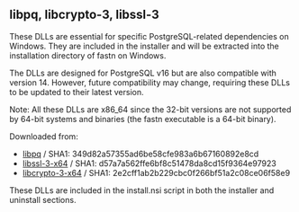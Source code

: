 ## libpq, libcrypto-3, libssl-3

These DLLs are essential for specific PostgreSQL-related dependencies on Windows.
They are included in the installer and will be extracted into the installation directory of fastn on Windows.

The DLLs are designed for PostgreSQL v16 but are also compatible with version 14. 
However, future compatibility may change, requiring these DLLs to be updated to their latest version.

Note: All these DLLs are x86_64 since the 32-bit versions are not supported by 64-bit systems and binaries (the fastn executable is a 64-bit binary).

Downloaded from:
- [libpq](https://www.dllme.com/dll/files/libpq) / SHA1: 349d82a57355ad6be58cfe983a6b67160892e8cd
- [libssl-3-x64](https://www.dllme.com/dll/files/libssl-3-x64) / SHA1: d57a7a562ffe6bf8c51478da8cd15f9364e97923
- [libcrypto-3-x64](https://www.dllme.com/dll/files/libcrypto-3-x64) / SHA1: 2e2cff1ab2b229cbc0f266bf51a2c08ce06f58e9

These DLLs are included in the install.nsi script in both the installer and uninstall sections.
